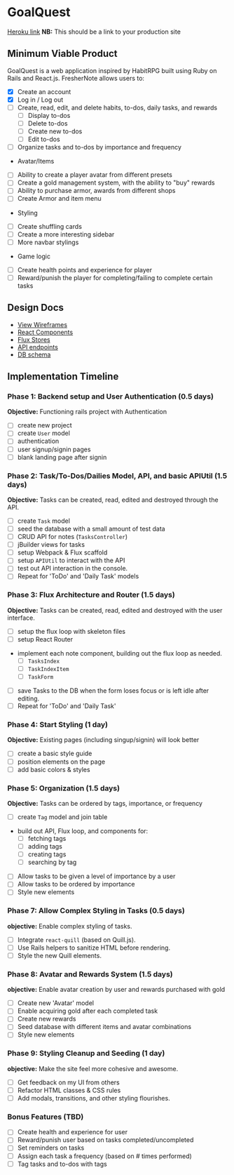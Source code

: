 # GoalQuest

[Heroku link][heroku] **NB:** This should be a link to your production site

[heroku]: http://www.herokuapp.com

## Minimum Viable Product

GoalQuest is a web application inspired by HabitRPG built using Ruby on Rails
and React.js. FresherNote allows users to:

<!-- This is a Markdown checklist. Use it to keep track of your
progress. Put an x between the brackets for a checkmark: [x] -->

- [x] Create an account
- [x] Log in / Log out
- [ ] Create, read, edit, and delete habits, to-dos, daily tasks, and rewards
  - [ ] Display to-dos
  - [ ] Delete to-dos
  - [ ] Create new to-dos
  - [ ] Edit to-dos
- [ ] Organize tasks and to-dos by importance and frequency

* Avatar/Items
- [ ] Ability to create a player avatar from different presets
- [ ] Create a gold management system, with the ability to "buy" rewards
- [ ] Ability to purchase armor, awards from different shops
- [ ] Create Armor and item menu

* Styling
- [ ] Create shuffling cards
- [ ] Create a more interesting sidebar
- [ ] More navbar stylings

* Game logic
- [ ] Create health points and experience for player
- [ ] Reward/punish the player for completing/failing to complete certain tasks

## Design Docs
* [View Wireframes][views]
* [React Components][components]
* [Flux Stores][stores]
* [API endpoints][api-endpoints]
* [DB schema][schema]

[views]: ./docs/views.md
[components]: ./docs/components.md
[stores]: ./docs/stores.md
[api-endpoints]: ./docs/api-endpoints.md
[schema]: ./docs/schema.md

## Implementation Timeline

### Phase 1: Backend setup and User Authentication (0.5 days)

**Objective:** Functioning rails project with Authentication

- [ ] create new project
- [ ] create `User` model
- [ ] authentication
- [ ] user signup/signin pages
- [ ] blank landing page after signin

### Phase 2: Task/To-Dos/Dailies Model, API, and basic APIUtil (1.5 days)

**Objective:** Tasks can be created, read, edited and destroyed through
the API.

- [ ] create `Task` model
- [ ] seed the database with a small amount of test data
- [ ] CRUD API for notes (`TasksController`)
- [ ] jBuilder views for tasks
- [ ] setup Webpack & Flux scaffold
- [ ] setup `APIUtil` to interact with the API
- [ ] test out API interaction in the console.
- [ ] Repeat for 'ToDo' and 'Daily Task' models

### Phase 3: Flux Architecture and Router (1.5 days)

**Objective:** Tasks can be created, read, edited and destroyed with the
user interface.

- [ ] setup the flux loop with skeleton files
- [ ] setup React Router
- implement each note component, building out the flux loop as needed.
  - [ ] `TasksIndex`
  - [ ] `TaskIndexItem`
  - [ ] `TaskForm`
- [ ] save Tasks to the DB when the form loses focus or is left idle
  after editing.
- [ ] Repeat for 'ToDo' and 'Daily Task'

### Phase 4: Start Styling (1 day)

**Objective:** Existing pages (including singup/signin) will look better

- [ ] create a basic style guide
- [ ] position elements on the page
- [ ] add basic colors & styles

### Phase 5: Organization (1.5 days)

**Objective:** Tasks can be ordered by tags, importance, or frequency

- [ ] create `Tag` model and join table
- build out API, Flux loop, and components for:
  - [ ] fetching tags
  - [ ] adding tags
  - [ ] creating tags
  - [ ] searching by tag
- [ ] Allow tasks to be given a level of importance by a user
- [ ] Allow tasks to be ordered by importance
- [ ] Style new elements

### Phase 7: Allow Complex Styling in Tasks (0.5 days)

**objective:** Enable complex styling of tasks.

- [ ] Integrate `react-quill` (based on Quill.js).
- [ ] Use Rails helpers to sanitize HTML before rendering.
- [ ] Style the new Quill elements.

### Phase 8: Avatar and Rewards System (1.5 days)

**objective:** Enable avatar creation by user and rewards purchased with gold

- [ ] Create new 'Avatar' model
- [ ] Enable acquiring gold after each completed task
- [ ] Create new rewards
- [ ] Seed database with different items and avatar combinations
- [ ] Style new elements

### Phase 9: Styling Cleanup and Seeding (1 day)

**objective:** Make the site feel more cohesive and awesome.

- [ ] Get feedback on my UI from others
- [ ] Refactor HTML classes & CSS rules
- [ ] Add modals, transitions, and other styling flourishes.

### Bonus Features (TBD)
- [ ] Create health and experience for user
- [ ] Reward/punish user based on tasks completed/uncompleted
- [ ] Set reminders on tasks
- [ ] Assign each task a frequency (based on # times performed)
- [ ] Tag tasks and to-dos with tags

[phase-one]: ./docs/phases/phase1.md
[phase-two]: ./docs/phases/phase2.md
[phase-three]: ./docs/phases/phase3.md
[phase-four]: ./docs/phases/phase4.md
[phase-five]: ./docs/phases/phase5.md
